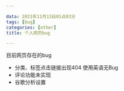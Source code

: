 ```yaml
---

data: 2021年11月13日01点03分
tags: [bug] 
categories: [other]
title: 个人网页bug

---
```

目前网页存在的bug

* 分类、标签点击链接出现404 使用英语无Bug 
* 评论功能未实现
* 谷歌分析设置

